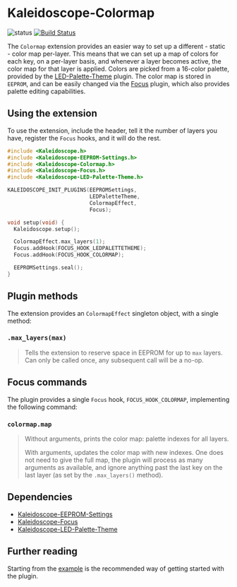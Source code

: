 # Kaleidoscope-Colormap

![status][st:stable] [![Build Status][travis:image]][travis:status]

 [travis:image]: https://travis-ci.org/keyboardio/Kaleidoscope-Colormap.svg?branch=master
 [travis:status]: https://travis-ci.org/keyboardio/Kaleidoscope-Colormap

 [st:stable]: https://img.shields.io/badge/stable-✔-black.svg?style=flat&colorA=44cc11&colorB=494e52
 [st:broken]: https://img.shields.io/badge/broken-X-black.svg?style=flat&colorA=e05d44&colorB=494e52
 [st:experimental]: https://img.shields.io/badge/experimental----black.svg?style=flat&colorA=dfb317&colorB=494e52

The `Colormap` extension provides an easier way to set up a different - static -
color map per-layer. This means that we can set up a map of colors for each key,
on a per-layer basis, and whenever a layer becomes active, the color map for
that layer is applied. Colors are picked from a 16-color palette, provided by
the [LED-Palette-Theme][plugin:l-p-t] plugin. The color map is stored in
`EEPROM`, and can be easily changed via the [Focus][plugin:focus] plugin, which
also provides palette editing capabilities.

 [plugin:focus]: https://github.com/keyboardio/Kaleidoscope-Focus
 [plugin:l-p-t]: https://github.com/keyboardio/Kaleidoscope-LED-Palette-Theme

## Using the extension

To use the extension, include the header, tell it the number of layers you have,
register the `Focus` hooks, and it will do the rest.

```c++
#include <Kaleidoscope.h>
#include <Kaleidoscope-EEPROM-Settings.h>
#include <Kaleidoscope-Colormap.h>
#include <Kaleidoscope-Focus.h>
#include <Kaleidoscope-LED-Palette-Theme.h>

KALEIDOSCOPE_INIT_PLUGINS(EEPROMSettings,
                          LEDPaletteTheme,
                          ColormapEffect,
                          Focus);

void setup(void) {
  Kaleidoscope.setup();

  ColormapEffect.max_layers(1);
  Focus.addHook(FOCUS_HOOK_LEDPALETTETHEME);
  Focus.addHook(FOCUS_HOOK_COLORMAP);

  EEPROMSettings.seal();
}
```

## Plugin methods

The extension provides an `ColormapEffect` singleton object, with a single method:

### `.max_layers(max)`

> Tells the extension to reserve space in EEPROM for up to `max` layers. Can
> only be called once, any subsequent call will be a no-op.

## Focus commands

The plugin provides a single `Focus` hook, `FOCUS_HOOK_COLORMAP`, implementing
the following command:

### `colormap.map`

> Without arguments, prints the color map: palette indexes for all layers.
>
> With arguments, updates the color map with new indexes. One does not need to
> give the full map, the plugin will process as many arguments as available, and
> ignore anything past the last key on the last layer (as set by the
> `.max_layers()` method).

## Dependencies

* [Kaleidoscope-EEPROM-Settings](https://github.com/keyboardio/Kaleidoscope-EEPROM-Settings)
* [Kaleidoscope-Focus](https://github.com/keyboardio/Kaleidoscope-Focus)
* [Kaleidoscope-LED-Palette-Theme](https://github.com/keyboardio/Kaleidoscope-LED-Palette-Theme)

## Further reading

Starting from the [example][plugin:example] is the recommended way of getting
started with the plugin.

 [plugin:example]: https://github.com/keyboardio/Kaleidoscope-Colormap/blob/master/examples/Colormap/Colormap.ino

